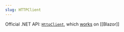 ```yaml
---
slug: HTTPClient
---
```


Official .NET API: [`HttpClient`](https://docs.microsoft.com/en-us/dotnet/api/system.net.http.httpclient?view=net-5.0), which [works](https://executecommands.com/how-to-consume-rest-api-in-blazor-application/) on [[Blazor]]